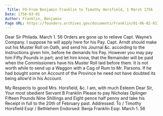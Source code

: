 ```yaml
---
 Title: FO-From Benjamin Franklin to Timothy Horsfield, 1 March 1756
Date: 1756-03-01
Author: Franklin, Benjamin
Page URL: https://founders.archives.gov/documents/Franklin/01-06-02-0175
---
```


Dear Sir
Philada. March 1. 56
Orders are gone up to relieve Capt. Wayne’s Company. I suppose he will apply here for his Pay.
Capt. Arndt should make out his Muster Roll on Oath, and send his Journal &c. according to the Instructions given him, before he demands his Pay. However you may pay him Fifty Pounds in part; and let him know, that the Remainder will be paid when the Commissioners have his Muster Roll laid before them.
It is not worth while to send up a Waggon with a Cag of Rum to Mr. Parsons. If he had bought some on Account of the Province he need not have doubted its being allow’d in his Account.

My Respects to good Mrs. Horsfield, &c. I am, with much Esteem Dear Sir, Your most obedient Servant
B Franklin
Please to pay Nicholas Oplinger Fifteen Pounds Nine Shillings and Eight pence half penny and take his Receipt in full to the 20th of February past.
 Addressed: To / Timothy Horsfield Esqr / Bethlehem
Endorsed: Benja Franklin Esqr. March 1. 56

